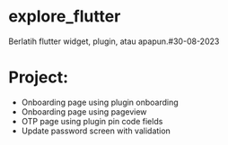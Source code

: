 # explore_flutter
Berlatih flutter widget, plugin, atau apapun.#30-08-2023

# Project:
 * Onboarding page using plugin onboarding
 * Onboarding page using pageview 
 * OTP page using plugin pin code fields
 * Update password screen with validation

